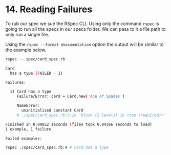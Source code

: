 # 14. Reading Failures

To rub our spec we sue the RSpec CLI. Using only the command `rspec` is going to run all the specs in our specs folder. We can pass to it a file path to only run a single file.

Using the `rspec --format documentation` option the output will be similar to the example below.

```sh
rspec -- spec/card_spec.rb

Card
  has a type (FAILED - 1)

Failures:

  1) Card has a type
     Failure/Error: card = Card.new('Ace of Spades')

     NameError:
       uninitialized constant Card
     # ./spec/card_spec.rb:5:in `block (2 levels) in <top (required)>'

Finished in 0.00052 seconds (files took 0.04366 seconds to load)
1 example, 1 failure

Failed examples:

rspec ./spec/card_spec.rb:4 # Card has a type
```
